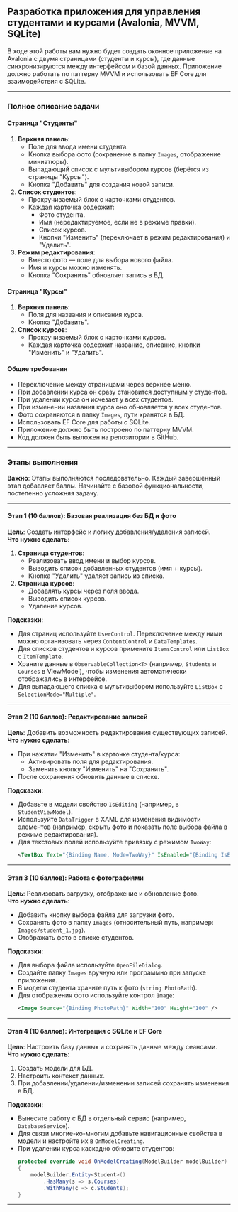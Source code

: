 ## Разработка приложения для управления студентами и курсами (Avalonia, MVVM, SQLite)

В ходе этой работы вам нужно будет создать оконное приложение на Avalonia с двумя страницами (студенты и курсы), где данные синхронизируются между интерфейсом и базой данных. Приложение должно работать по паттерну MVVM и использовать EF Core для взаимодействия с SQLite.

---

### **Полное описание задачи**

#### **Страница "Студенты"**

1. **Верхняя панель**:
   - Поле для ввода имени студента.
   - Кнопка выбора фото (сохранение в папку `Images`, отображение миниатюры).
   - Выпадающий список с мультивыбором курсов (берётся из страницы "Курсы").
   - Кнопка "Добавить" для создания новой записи.
2. **Список студентов**:
   - Прокручиваемый блок с карточками студентов.
   - Каждая карточка содержит:
     - Фото студента.
     - Имя (нередактируемое, если не в режиме правки).
     - Список курсов.
     - Кнопки "Изменить" (переключает в режим редактирования) и "Удалить".
3. **Режим редактирования**:
   - Вместо фото — поле для выбора нового файла.
   - Имя и курсы можно изменять.
   - Кнопка "Сохранить" обновляет запись в БД.

#### **Страница "Курсы"**

1. **Верхняя панель**:
   - Поля для названия и описания курса.
   - Кнопка "Добавить".
2. **Список курсов**:
   - Прокручиваемый блок с карточками курсов.
   - Каждая карточка содержит название, описание, кнопки "Изменить" и "Удалить".

#### **Общие требования**

- Переключение между страницами через верхнее меню.
- При добавлении курса он сразу становится доступным у студентов.
- При удалении курса он исчезает у всех студентов.
- При изменении названия курса оно обновляется у всех студентов.
- Фото сохраняются в папку `Images`, пути хранятся в БД.
- Использовать EF Core для работы с SQLite.
- Приложение должно быть построено по паттерну MVVM.
- Код должен быть выложен на репозитории в GitHub.

---

### **Этапы выполнения**

**Важно**: Этапы выполняются последовательно. Каждый завершённый этап добавляет баллы. Начинайте с базовой функциональности, постепенно усложняя задачу.

---

#### **Этап 1 (10 баллов): Базовая реализация без БД и фото**

**Цель**: Создать интерфейс и логику добавления/удаления записей.  
**Что нужно сделать**:

1. **Страница студентов**:
   - Реализовать ввод имени и выбор курсов.
   - Выводить список добавленных студентов (имя + курсы).
   - Кнопка "Удалить" удаляет запись из списка.
2. **Страница курсов**:
   - Добавлять курсы через поля ввода.
   - Выводить список курсов.
   - Удаление курсов.

**Подсказки**:

- Для страниц используйте `UserControl`. Переключение между ними можно организовать через `ContentControl` и `DataTemplates`.
- Для списков студентов и курсов примените `ItemsControl` или `ListBox` с `ItemTemplate`.
- Храните данные в `ObservableCollection<T>` (например, `Students` и `Courses` в ViewModel), чтобы изменения автоматически отображались в интерфейсе.
- Для выпадающего списка с мультивыбором используйте `ListBox` с `SelectionMode="Multiple"`.

---

#### **Этап 2 (10 баллов): Редактирование записей**

**Цель**: Добавить возможность редактирования существующих записей.  
**Что нужно сделать**:

- При нажатии "Изменить" в карточке студента/курса:
  - Активировать поля для редактирования.
  - Заменить кнопку "Изменить" на "Сохранить".
- После сохранения обновить данные в списке.

**Подсказки**:

- Добавьте в модели свойство `IsEditing` (например, в `StudentViewModel`).
- Используйте `DataTrigger` в XAML для изменения видимости элементов (например, скрыть фото и показать поле выбора файла в режиме редактирования).
- Для текстовых полей используйте привязку с режимом `TwoWay`:
  ```xml
  <TextBox Text="{Binding Name, Mode=TwoWay}" IsEnabled="{Binding IsEditing}" />
  ```

---

#### **Этап 3 (10 баллов): Работа с фотографиями**

**Цель**: Реализовать загрузку, отображение и обновление фото.  
**Что нужно сделать**:

- Добавить кнопку выбора файла для загрузки фото.
- Сохранять фото в папку `Images` (относительный путь, например: `Images/student_1.jpg`).
- Отображать фото в списке студентов.

**Подсказки**:

- Для выбора файла используйте `OpenFileDialog`.
- Создайте папку `Images` вручную или программно при запуске приложения.
- В модели студента храните путь к фото (`string PhotoPath`).
- Для отображения фото используйте контрол `Image`:
  ```xml
  <Image Source="{Binding PhotoPath}" Width="100" Height="100" />
  ```

---

#### **Этап 4 (10 баллов): Интеграция с SQLite и EF Core**

**Цель**: Настроить базу данных и сохранять данные между сеансами.  
**Что нужно сделать**:

1. Создать модели для БД.
2. Настроить контекст данных.
3. При добавлении/удалении/изменении записей сохранять изменения в БД.

**Подсказки**:

- Вынесите работу с БД в отдельный сервис (например, `DatabaseService`).
- Для связи многие-ко-многим добавьте навигационные свойства в модели и настройте их в `OnModelCreating`.
- При удалении курса каскадно обновите студентов:
  ```csharp
  protected override void OnModelCreating(ModelBuilder modelBuilder)
  {
      modelBuilder.Entity<Student>()
          .HasMany(s => s.Courses)
          .WithMany(c => c.Students);
  }
  ```

---
